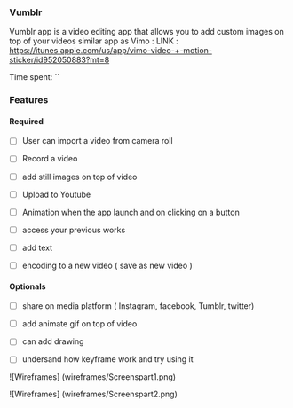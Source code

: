 ### Vumblr
Vumblr app is a video editing app that allows you to add custom images on top of your videos
similar app as Vimo : LINK : https://itunes.apple.com/us/app/vimo-video-+-motion-sticker/id952050883?mt=8

Time spent: ``

### Features

#### Required

- [ ] User can import a video from camera roll
- [ ] Record a video
- [ ] add still images on top of video
- [ ] Upload to Youtube

- [ ] Animation when the app launch and on clicking on a button
- [ ] access your previous works

- [ ] add text
- [ ] encoding to a new video ( save as new video ) 

#### Optionals

- [ ] share on media platform ( Instagram, facebook, Tumblr, twitter)
- [ ] add animate gif on top of video
- [ ] can add drawing
- [ ] undersand how keyframe work and try using it 



![Wireframes]
(wireframes/Screenspart1.png)

![Wireframes]
(wireframes/Screenspart2.png)

